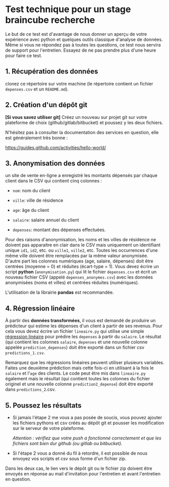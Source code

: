 # Test technique pour un stage braincube recherche

Le but de ce test est d'avantage de nous donner un aperçu de votre expérience avec python et quelques outils classique d'analyse de données. Même si vous ne répondez pas à toutes les questions, ce test nous servira de support pour l'entretien. Essayez de ne pas prendre plus d'une heure pour faire ce test.

## 1. Récupération des données

clonez ce répertoire sur votre machine (le répertoire contient un fichier `depenses.csv` et un `README.md`).

## 2. Création d'un dépôt git
**[Si vous savez utiliser git]** Créez un nouveau sur projet git sur votre plateforme de choix (github/gitlab/bitbucket) et poussez y les deux fichiers.

N'hésitez pas à consulter la documentation des services en question, elle est généralement très bonne :

https://guides.github.com/activities/hello-world/

## 3. Anonymisation des données
un site de vente en-ligne a enregistré les montants dépensés par chaque client dans le CSV qui contient cinq colonnes :

- `nom`: nom du client

- `ville`: ville de résidence

- `age`: âge du client

- `salaire`: salaire annuel du client

- `depenses`: montant des dépenses effectuées.

Pour des raisons d'anonymisation, les noms et les villes de résidence ne doivent pas apparaitre en clair dans le CSV mais uniquement un identifiant unique `id1`, `id2`, etc. ou `ville1`, `ville2`, etc. Toutes les occurrences d'une même ville doivent être remplacées par la même valeur anonymisée. D'autre part les colonnes numériques (age, salaire, dépenses) doit être centrées (moyenne = 0) et réduites (écart-type = 1). Vous devez écrire un script **python** (`anonymisation.py`) qui lit le fichier `depenses.csv` et écrit un nouveau fichier CSV (appelé `depenses_anonymes.csv`) avec les données anonymisées (noms et villes) et centrées réduites (numériques).

L'utilisation de la librairie **pandas** est recommandée.

## 4. Régression linéaire

À partir des **données transformées**, il vous est demandé de produire un prédicteur qui estime les dépenses d'un client à partir de ses revenus. Pour cela vous devez écrire un fichier `lineaire.py` qui utilise une simple [régression linéaire](https://scikit-learn.org/stable/modules/generated/sklearn.linear_model.LinearRegression.html) pour prédire les `depenses` à partir du `salaire`. Le résultat (qui contient les colonnes `salaire`, `depenses` et une nouvelle colonne appelée `prediction_depenses`) doit être exporté dans un fichier csv `predictions_1.csv`.

Remarquez que les régressions linéaires peuvent utiliser plusieurs variables. Faites une deuxième prédiction mais cette fois-ci en utilisant à la fois le `salaire` et l'`age` des clients. Le code peut être mis dans `lineaire.py` également mais le résultat (qui contient toutes les colonnes du fichier originel et une nouvelle colonne `prediction2_depense`) doit être exporté dans `predictions_2`.csv.

## 5. Poussez les résultats

- Si jamais l'étape 2 me vous a pas posée de soucis, vous pouvez ajouter les fichiers pythons et csv créés au dépôt git et pousser les modification sur le serveur de votre plateforme. 

  *Attention : vérifiez que votre push a fonctionné correctement et que les fichiers sont bien dur github (ou gitlab ou bitbucket).*

- Si l'étape 2 vous a donné du fil à retordre, il est possible de nous envoyez vos scripts et csv sous forme d'un fichier zip.

Dans les deux cas, le lien vers le dépôt git ou le fichier zip doivent être envoyés en réponse au mail d'invitation pour l'entretien et avant l'entretien en question.
